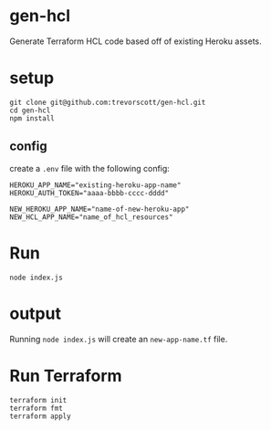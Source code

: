 # gen-hcl

Generate Terraform HCL code based off of existing Heroku assets.

# setup

```
git clone git@github.com:trevorscott/gen-hcl.git
cd gen-hcl
npm install
```

## config

create a `.env` file with the following config:

```
HEROKU_APP_NAME="existing-heroku-app-name"
HEROKU_AUTH_TOKEN="aaaa-bbbb-cccc-dddd"

NEW_HEROKU_APP_NAME="name-of-new-heroku-app"
NEW_HCL_APP_NAME="name_of_hcl_resources"
```

# Run

```
node index.js
```

# output

Running `node index.js` will create an `new-app-name.tf` file. 

# Run Terraform

```
terraform init
terraform fmt
terraform apply
```


